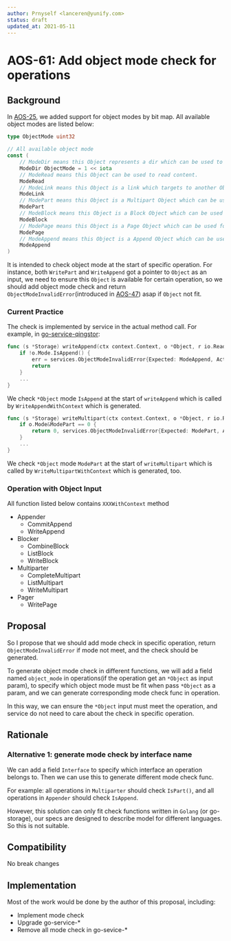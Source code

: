 ```yaml
---
author: Prnyself <lanceren@yunify.com>
status: draft
updated_at: 2021-05-11
---
```


# AOS-61: Add object mode check for operations

## Background

In [AOS-25], we added support for object modes by bit map. All available object modes are listed below:

```go
type ObjectMode uint32

// All available object mode
const (
	// ModeDir means this Object represents a dir which can be used to list with dir mode.
	ModeDir ObjectMode = 1 << iota
	// ModeRead means this Object can be used to read content.
	ModeRead
	// ModeLink means this Object is a link which targets to another Object.
	ModeLink
	// ModePart means this Object is a Multipart Object which can be used for multipart operations.
	ModePart
	// ModeBlock means this Object is a Block Object which can be used for block operations.
	ModeBlock
	// ModePage means this Object is a Page Object which can be used for random write with offset.
	ModePage
	// ModeAppend means this Object is a Append Object which can be used for append.
	ModeAppend
)
```

It is intended to check object mode at the start of specific operation. For instance, both `WritePart`
and `WriteAppend` got a pointer to `Object` as an input, we need to ensure this `Object` is available 
for certain operation, so we should add object mode check and return `ObjectModeInvalidError`(introduced in [AOS-47]) asap if `Object` not fit.

### Current Practice

The check is implemented by service in the actual method call. 
For example, in [go-service-qingstor](https://github.com/aos-dev/go-service-qingstor/blob/master/storage.go#L534):
```go
func (s *Storage) writeAppend(ctx context.Context, o *Object, r io.Reader, size int64, opt pairStorageWriteAppend) (n int64, err error) {
	if !o.Mode.IsAppend() {
		err = services.ObjectModeInvalidError{Expected: ModeAppend, Actual: o.Mode}
		return
	}
	...
}
```

We check `*Object` mode `IsAppend` at the start of `writeAppend` which is called by `WriteAppendWithContext` which is generated.

```go
func (s *Storage) writeMultipart(ctx context.Context, o *Object, r io.Reader, size int64, index int, opt pairStorageWriteMultipart) (n int64, err error) {
	if o.Mode&ModePart == 0 {
		return 0, services.ObjectModeInvalidError{Expected: ModePart, Actual: o.Mode}
	}
	...
}	
```

We check `*Object` mode `ModePart` at the start of `writeMultipart` which is called by `WriteMultipartWithContext` which is generated, too.

### Operation with Object Input

All function listed below contains `XXXWithContext` method 

- Appender
  - CommitAppend
  - WriteAppend
- Blocker
  - CombineBlock
  - ListBlock
  - WriteBlock
- Multiparter
  - CompleteMultipart
  - ListMultipart
  - WriteMultipart
- Pager
  - WritePage

## Proposal

So I propose that we should add mode check in specific operation, return `ObjectModeInvalidError` if mode not meet, and the check should be generated.

To generate object mode check in different functions, we will add a field named `object_mode` in operations(if the operation get an `*Object` as input param), 
to specify which object mode must be fit when pass `*Object` as a param, and we can generate corresponding 
mode check func in operation.

In this way, we can ensure the `*Object` input must meet the operation, and service do not need to care about the check in specific operation.

## Rationale

### Alternative 1: generate mode check by interface name

We can add a field `Interface` to specify which interface an operation belongs to. Then we can use this to generate different mode check func.

For example: all operations in `Multiparter` should check `IsPart()`, and all operations in `Appender` should check `IsAppend`.

However, this solution can only fit check functions written in `Golang` (or go-storage), our specs are designed 
to describe model for different languages. So this is not suitable.

## Compatibility

No break changes

## Implementation

Most of the work would be done by the author of this proposal, including:
- Implement mode check
- Upgrade go-service-*
- Remove all mode check in go-sevice-*

[AOS-25]: ./25-object-mode.md
[AOS-47]: ./47-additional-error-specification.md